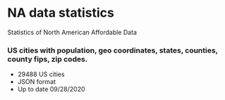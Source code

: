 # NA data statistics
Statistics of North American Affordable Data



### US cities with population, geo coordinates, states, counties, county fips, zip codes.

* 29488 US cities
* JSON format
* Up to date 09/28/2020
